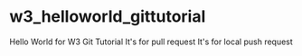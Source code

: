 # w3_helloworld_gittutorial
Hello World for W3 Git Tutorial
It's for pull request
It's for local push request
